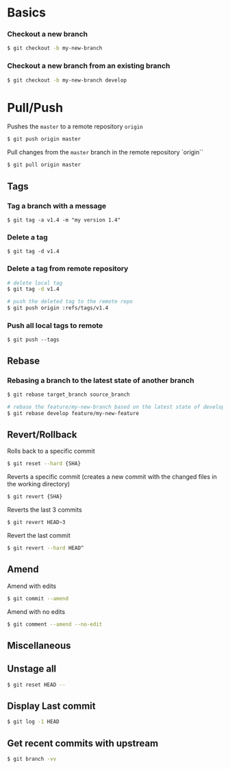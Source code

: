 # Basics

### Checkout a new branch

````bash
$ git checkout -b my-new-branch
````

### Checkout a new branch from an existing branch

````bash
$ git checkout -b my-new-branch develop
````

# Pull/Push

Pushes the `master` to a remote repository `origin`

````bash
$ git push origin master
````

Pull changes from the `master` branch in the remote repository `origin``

````bash
$ git pull origin master
````

## Tags

### Tag a branch with a message

````
$ git tag -a v1.4 -m "my version 1.4"
````

### Delete a tag

````
$ git tag -d v1.4
````

### Delete a tag from remote repository

````bash
# delete local tag
$ git tag -d v1.4

# push the deleted tag to the remote repo
$ git push origin :refs/tags/v1.4
````

### Push all local tags to remote

````
$ git push --tags
````
## Rebase

### Rebasing a branch to the latest state of another branch

````bash
$ git rebase target_branch source_branch

# rebase the feature/my-new-branch based on the latest state of develop
$ git rebase develop feature/my-new-feature
````

## Revert/Rollback

Rolls back to a specific commit

````bash
$ git reset --hard {SHA}
````

Reverts a specific commit (creates a new commit with the changed files in the working directory)

````bash
$ git revert {SHA}
````

Reverts the last 3 commits

````bash
$ git revert HEAD~3
````

Revert the last commit

````bash
$ git revert --hard HEAD^
````

## Amend

Amend with edits

````bash
$ git commit --amend
````

Amend with no edits

````bash
$ git comment --amend --no-edit
````

## Miscellaneous

## Unstage all

```bash
$ git reset HEAD --
```

## Display Last commit

```bash
$ git log -1 HEAD
```

## Get recent commits with upstream

```bash
$ git branch -vv
```
